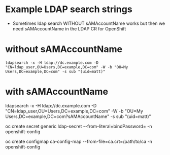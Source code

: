 # Example LDAP search strings

- Sometimes ldap search WITHOUT sAMAccountName works but then we need sAMAccountName in the LDAP CR for OpenShift

# without sAMAccountName
```
ldapsearch -x -H ldap://dc.example.com -D "CN=ldap_user,OU=Users,DC=example,DC=com" -W -b "OU=My Users,DC=example,DC=com" -s sub "(uid=matt)"
```

# with sAMAccountName
ldapsearch -x -H ldap://dc.example.com -D "CN=ldap_user,OU=Users,DC=example,DC=com" -W -b "OU=My Users,DC=example,DC=com?sAMAccountName" -s sub "(uid=matt)"

oc create secret generic ldap-secret --from-literal=bindPassword=<secret> -n openshift-config

oc create configmap ca-config-map --from-file=ca.crt=/path/to/ca -n openshift-config

